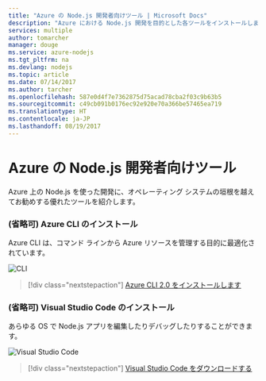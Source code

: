 ```yaml
---
title: "Azure の Node.js 開発者向けツール | Microsoft Docs"
description: "Azure における Node.js 開発を目的とした各ツールをインストールします。"
services: multiple
author: tomarcher
manager: douge
ms.service: azure-nodejs
ms.tgt_pltfrm: na
ms.devlang: nodejs
ms.topic: article
ms.date: 07/14/2017
ms.author: tarcher
ms.openlocfilehash: 587e0d4f7e7362875d75acad78cba2f03c9b63b5
ms.sourcegitcommit: c49cb091b0176ec92e920e70a366be57465ea719
ms.translationtype: HT
ms.contentlocale: ja-JP
ms.lasthandoff: 08/19/2017
---
```

# <a name="azure-tools-for-nodejs-developers"></a>Azure の Node.js 開発者向けツール
Azure 上の Node.js を使った開発に、オペレーティング システムの垣根を越えてお勧めする優れたツールを紹介します。

### <a name="optional-install-the-azure-cli"></a>(省略可) Azure CLI のインストール
Azure CLI は、コマンド ラインから Azure リソースを管理する目的に最適化されています。

![CLI](media/node-azure-tools/cli.png)
 
> [!div class="nextstepaction"]
> [Azure CLI 2.0 をインストールします](https://docs.microsoft.com/cli/azure/install-az-cli2)

### <a name="optional-install-visual-studio-code"></a>(省略可) Visual Studio Code のインストール
あらゆる OS で Node.js アプリを編集したりデバッグしたりすることができます。

![Visual Studio Code](media/node-azure-tools/vs-code.png)

> [!div class="nextstepaction"]
> [Visual Studio Code をダウンロードする](https://code.visualstudio.com)
